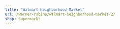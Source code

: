 ```yaml
---
title: "Walmart Neighborhood Market"
url: /warner-robins/walmart-neighborhood-market-2/
shop: Supermarkt
---
```

